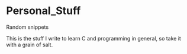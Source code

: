 # Personal_Stuff
Random snippets

This is the stuff I write to learn C and programming in general, so take it with a grain of salt.
